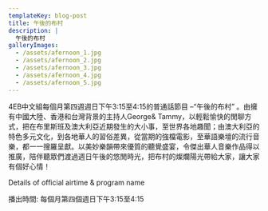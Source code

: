 ```yaml
---
templateKey: blog-post
title: 午後的布村
description: |
  午後的布村
galleryImages:
  - /assets/afernoon_1.jpg
  - /assets/afernoon_2.jpg
  - /assets/afernoon_3.jpg
  - /assets/afernoon_4.jpg
  - /assets/afernoon_5.jpg
---
```

4EB中文組每個月第四週週日下午3:15至4:15的普通話節目 –“午後的布村” 。由擁有中國大陸、香港和台灣背景的主持人George& Tammy，以輕鬆愉快的閒聊方式，把在布里斯班及澳大利亞近期發生的大小事，至世界各地趣聞；由澳大利亞的特色多元文化，到各地華人的習俗差異，從當期的強檔電影，至華語樂壇的流行音樂，都一一搜羅呈獻。以美妙樂韻帶來優質的聽覺盛宴，令傑出華人音樂作品得以推廣，陪伴聽眾們渡過週日午後的悠閒時光，把布村的燦爛陽光帶給大家，讓大家有個好心情！

 

Details of official airtime & program name

播出時間: 每個月第四個週日下午3:15至4:15